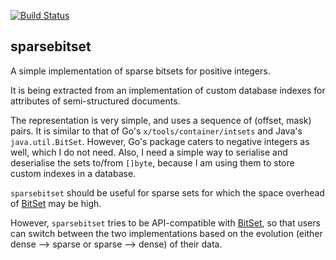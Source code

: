 <!--
   (c) Copyright 2015 JONNALAGADDA Srinivas

   Licensed under the Apache License, Version 2.0 (the "License");
   you may not use this file except in compliance with the License.
   You may obtain a copy of the License at

       http://www.apache.org/licenses/LICENSE-2.0

   Unless required by applicable law or agreed to in writing, software
   distributed under the License is distributed on an "AS IS" BASIS,
   WITHOUT WARRANTIES OR CONDITIONS OF ANY KIND, either express or implied.
   See the License for the specific language governing permissions and
   limitations under the License.
-->

[![Build Status](https://travis-ci.org/js-ojus/sparsebitset.svg?branch=master)](https://travis-ci.org/js-ojus/sparsebitset)

## sparsebitset
A simple implementation of sparse bitsets for positive integers.

It is being extracted from an implementation of custom database indexes for attributes of semi-structured documents.

The representation is very simple, and uses a sequence of (offset, mask) pairs.  It is similar to that of Go's `x/tools/container/intsets` and Java's `java.util.BitSet`.  However, Go's package caters to negative integers as well, which I do not need.  Also, I need a simple way to serialise and deserialise the sets to/from `[]byte`, because I am using them to store custom indexes in a database.

`sparsebitset` should be useful for sparse sets for which the space overhead of [BitSet](https://github.com/willf/bitset) may be high.

However, `sparsebitset` tries to be API-compatible with [BitSet](https://github.com/willf/bitset), so that users can switch between the two implementations based on the evolution (either dense --> sparse or sparse --> dense) of their data.
